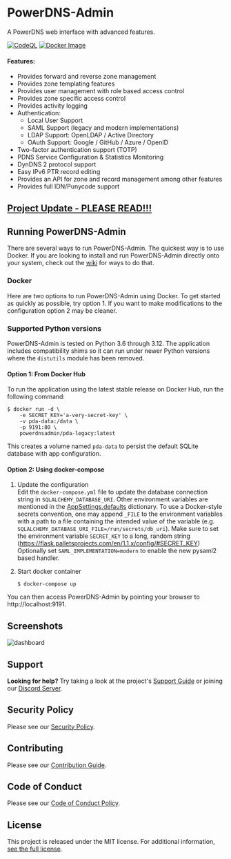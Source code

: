 # PowerDNS-Admin

A PowerDNS web interface with advanced features.

[![CodeQL](https://github.com/PowerDNS-Admin/PowerDNS-Admin/actions/workflows/codeql-analysis.yml/badge.svg?branch=master)](https://github.com/PowerDNS-Admin/PowerDNS-Admin/actions/workflows/codeql-analysis.yml)
[![Docker Image](https://github.com/PowerDNS-Admin/PowerDNS-Admin/actions/workflows/build-and-publish.yml/badge.svg?branch=master)](https://github.com/PowerDNS-Admin/PowerDNS-Admin/actions/workflows/build-and-publish.yml)

#### Features:

- Provides forward and reverse zone management
- Provides zone templating features
- Provides user management with role based access control
- Provides zone specific access control
- Provides activity logging
- Authentication:
  - Local User Support
  - SAML Support (legacy and modern implementations)
  - LDAP Support: OpenLDAP / Active Directory
  - OAuth Support: Google / GitHub / Azure / OpenID
- Two-factor authentication support (TOTP)
- PDNS Service Configuration & Statistics Monitoring
- DynDNS 2 protocol support
- Easy IPv6 PTR record editing
- Provides an API for zone and record management among other features
- Provides full IDN/Punycode support

## [Project Update - PLEASE READ!!!](https://github.com/PowerDNS-Admin/PowerDNS-Admin/discussions/1708)

## Running PowerDNS-Admin

There are several ways to run PowerDNS-Admin. The quickest way is to use Docker.
If you are looking to install and run PowerDNS-Admin directly onto your system, check out
the [wiki](https://github.com/PowerDNS-Admin/PowerDNS-Admin/blob/master/docs/wiki/) for ways to do that.

### Docker

Here are two options to run PowerDNS-Admin using Docker.
To get started as quickly as possible, try option 1. If you want to make modifications to the configuration option 2 may
be cleaner.

### Supported Python versions

PowerDNS-Admin is tested on Python 3.6 through 3.12.  The application includes
compatibility shims so it can run under newer Python versions where the
``distutils`` module has been removed.

#### Option 1: From Docker Hub

To run the application using the latest stable release on Docker Hub, run the following command:

```
$ docker run -d \
    -e SECRET_KEY='a-very-secret-key' \
    -v pda-data:/data \
    -p 9191:80 \
    powerdnsadmin/pda-legacy:latest
```

This creates a volume named `pda-data` to persist the default SQLite database with app configuration.

#### Option 2: Using docker-compose

1. Update the configuration   
   Edit the `docker-compose.yml` file to update the database connection string in `SQLALCHEMY_DATABASE_URI`.
   Other environment variables are mentioned in
   the [AppSettings.defaults](https://github.com/PowerDNS-Admin/PowerDNS-Admin/blob/master/powerdnsadmin/lib/settings.py) dictionary.
   To use a Docker-style secrets convention, one may append `_FILE` to the environment variables with a path to a file
   containing the intended value of the variable (e.g. `SQLALCHEMY_DATABASE_URI_FILE=/run/secrets/db_uri`).
   Make sure to set the environment variable `SECRET_KEY` to a long, random
   string (https://flask.palletsprojects.com/en/1.1.x/config/#SECRET_KEY)
   Optionally set `SAML_IMPLEMENTATION=modern` to enable the new pysaml2 based handler.

2. Start docker container
   ```
   $ docker-compose up
   ```

You can then access PowerDNS-Admin by pointing your browser to http://localhost:9191.

## Screenshots

![dashboard](docs/screenshots/dashboard.png)

## Support

**Looking for help?** Try taking a look at the project's
[Support Guide](https://github.com/PowerDNS-Admin/PowerDNS-Admin/blob/master/.github/SUPPORT.md) or joining
our [Discord Server](https://discord.powerdnsadmin.org).

## Security Policy

Please see our [Security Policy](https://github.com/PowerDNS-Admin/PowerDNS-Admin/blob/master/SECURITY.md).

## Contributing

Please see our [Contribution Guide](https://github.com/PowerDNS-Admin/PowerDNS-Admin/blob/master/docs/CONTRIBUTING.md).

## Code of Conduct

Please see our [Code of Conduct Policy](https://github.com/PowerDNS-Admin/PowerDNS-Admin/blob/master/docs/CODE_OF_CONDUCT.md).

## License

This project is released under the MIT license. For additional
information, [see the full license](https://github.com/PowerDNS-Admin/PowerDNS-Admin/blob/master/LICENSE).
